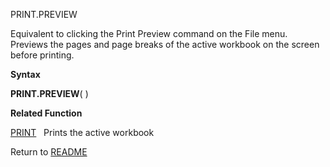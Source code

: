 PRINT.PREVIEW

Equivalent to clicking the Print Preview command on the File menu.
Previews the pages and page breaks of the active workbook on the screen
before printing.

**Syntax**

**PRINT.PREVIEW**( )

**Related Function**

[PRINT](PRINT.md)&nbsp;&nbsp;&nbsp;Prints the active workbook



Return to [README](README.md)

